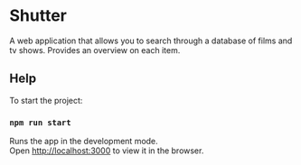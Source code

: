 # Shutter

A web application that allows you to search through a database of films and tv shows. Provides an overview on each item.

## Help

To start the project:

### `npm run start`

Runs the app in the development mode.\
Open [http://localhost:3000](http://localhost:3000) to view it in the browser.
